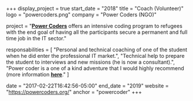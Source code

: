 +++
display_project = true
start_date = "2018"
title = "Coach (Volunteer)"
logo = "powercoders.png"
company = "Power Coders (NGO)"

project = "[**Power Coders**](https://powercoders.org/program/#coach) offers an intensive coding program to refugees with the end goal of having all the participants secure a permanent and full time job in the IT sector."

responsabilities = [
  "Personal and technical coaching of one of the student when he did enter the professional IT market.",
  "Technical help to prepare the student to interviews and new missions (he is now a consultant).",
  "Power coder is a one of a kind adventure that I would highly recommend (more information [**here**](https://powercoders.org/program/)."
]

date = "2017-02-22T16:42:56-05:00"
end_date = "2019"
website = "https://powercoders.org/"
anchor = "powercoder"
+++
